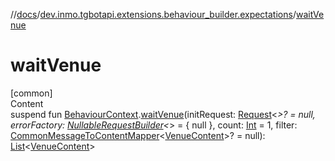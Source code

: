 //[docs](../../index.md)/[dev.inmo.tgbotapi.extensions.behaviour_builder.expectations](index.md)/[waitVenue](wait-venue.md)



# waitVenue  
[common]  
Content  
suspend fun [BehaviourContext](../dev.inmo.tgbotapi.extensions.behaviour_builder/-behaviour-context/index.md).[waitVenue](wait-venue.md)(initRequest: [Request](../dev.inmo.tgbotapi.requests.abstracts/-request/index.md)<*>? = null, errorFactory: [NullableRequestBuilder](index.md#%5Bdev.inmo.tgbotapi.extensions.behaviour_builder.expectations%2FNullableRequestBuilder%2F%2F%2FPointingToDeclaration%2F%5D%2FClasslikes%2F625018081)<*> = { null }, count: [Int](https://kotlinlang.org/api/latest/jvm/stdlib/kotlin/-int/index.html) = 1, filter: [CommonMessageToContentMapper](index.md#%5Bdev.inmo.tgbotapi.extensions.behaviour_builder.expectations%2FCommonMessageToContentMapper%2F%2F%2FPointingToDeclaration%2F%5D%2FClasslikes%2F625018081)<[VenueContent](../dev.inmo.tgbotapi.types.message.content/-venue-content/index.md)>? = null): [List](https://kotlinlang.org/api/latest/jvm/stdlib/kotlin.collections/-list/index.html)<[VenueContent](../dev.inmo.tgbotapi.types.message.content/-venue-content/index.md)>  



